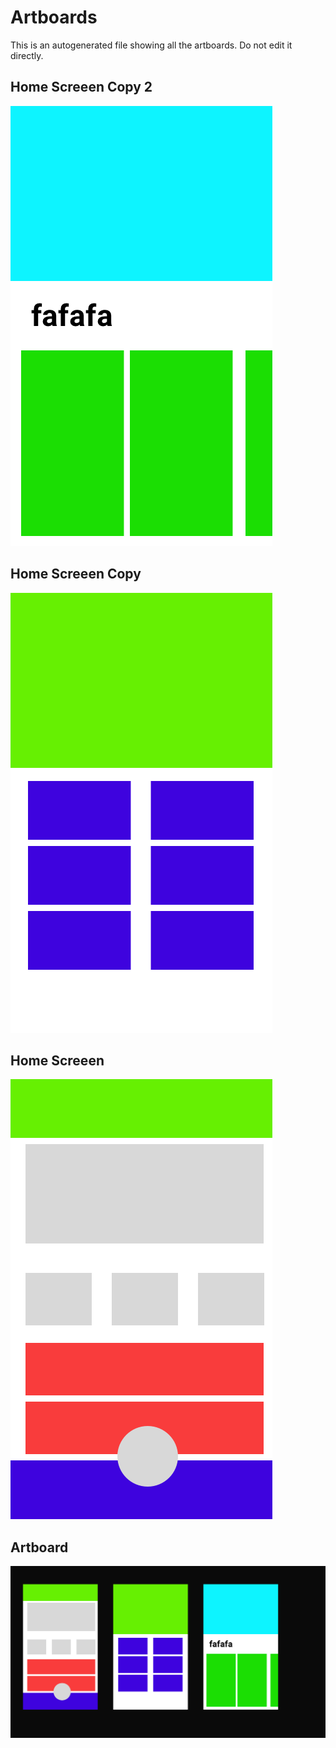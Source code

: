 # Artboards

This is an autogenerated file showing all the artboards. Do not edit it directly.
## Home Screeen Copy 2

![Home Screeen Copy 2](./.exportedArtboards%2FGIT_TEST%2FHome%20Screeen%20Copy%202.png)

## Home Screeen Copy

![Home Screeen Copy](./.exportedArtboards%2FGIT_TEST%2FHome%20Screeen%20Copy.png)

## Home Screeen

![Home Screeen](./.exportedArtboards%2FGIT_TEST%2FHome%20Screeen.png)

## Artboard

![Artboard](./.exportedArtboards%2FGIT_TEST%2FArtboard.png)
